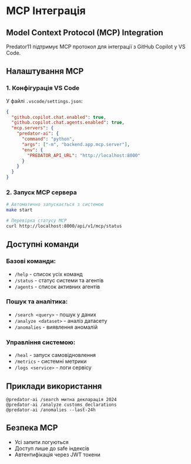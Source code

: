 # MCP Інтеграція

## Model Context Protocol (MCP) Integration

Predator11 підтримує MCP протокол для інтеграції з GitHub Copilot у VS Code.

## Налаштування MCP

### 1. Конфігурація VS Code

У файлі `.vscode/settings.json`:

```json
{
  "github.copilot.chat.enabled": true,
  "github.copilot.chat.agents.enabled": true,
  "mcp.servers": {
    "predator-ai": {
      "command": "python",
      "args": ["-m", "backend.app.mcp.server"],
      "env": {
        "PREDATOR_API_URL": "http://localhost:8000"
      }
    }
  }
}
```

### 2. Запуск MCP сервера

```bash
# Автоматично запускається з системою
make start

# Перевірка статусу MCP
curl http://localhost:8000/api/v1/mcp/status
```

## Доступні команди

### Базові команди:
- `/help` - список усіх команд
- `/status` - статус системи та агентів
- `/agents` - список активних агентів

### Пошук та аналітика:
- `/search <query>` - пошук у даних
- `/analyze <dataset>` - аналіз датасету
- `/anomalies` - виявлення аномалій

### Управління системою:
- `/heal` - запуск самовідновлення
- `/metrics` - системні метрики
- `/logs <service>` - логи сервісу

## Приклади використання

```
@predator-ai /search митна декларація 2024
@predator-ai /analyze customs_declarations
@predator-ai /anomalies --last-24h
```

## Безпека MCP

- Усі запити логуються
- Доступ лише до safe індексів  
- Автентифікація через JWT токени
